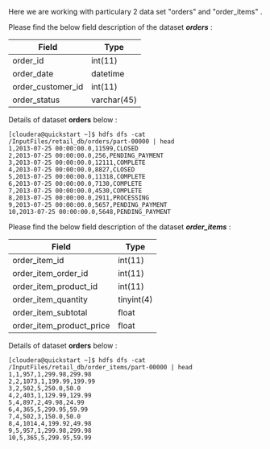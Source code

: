 Here we are working with particulary 2 data set "orders" and "order_items" . 

Please find the below field description of the dataset ***orders*** :


| Field| Type|
|---|---|
| order_id| int(11)|
| order_date|datetime|
| order_customer_id|int(11)|
| order_status|varchar(45)|

Details of dataset **orders** below : 
```
[cloudera@quickstart ~]$ hdfs dfs -cat /InputFiles/retail_db/orders/part-00000 | head
1,2013-07-25 00:00:00.0,11599,CLOSED
2,2013-07-25 00:00:00.0,256,PENDING_PAYMENT
3,2013-07-25 00:00:00.0,12111,COMPLETE
4,2013-07-25 00:00:00.0,8827,CLOSED
5,2013-07-25 00:00:00.0,11318,COMPLETE
6,2013-07-25 00:00:00.0,7130,COMPLETE
7,2013-07-25 00:00:00.0,4530,COMPLETE
8,2013-07-25 00:00:00.0,2911,PROCESSING
9,2013-07-25 00:00:00.0,5657,PENDING_PAYMENT
10,2013-07-25 00:00:00.0,5648,PENDING_PAYMENT
```

Please find the below field description of the dataset ***order_items*** :

| Field | Type|
|---|---|
| order_item_id | int(11)|
| order_item_order_id| int(11)|
| order_item_product_id| int(11)|
| order_item_quantity| tinyint(4)|
| order_item_subtotal| float|
| order_item_product_price| float|

Details of dataset **orders** below :
```
[cloudera@quickstart ~]$ hdfs dfs -cat /InputFiles/retail_db/order_items/part-00000 | head
1,1,957,1,299.98,299.98
2,2,1073,1,199.99,199.99
3,2,502,5,250.0,50.0
4,2,403,1,129.99,129.99
5,4,897,2,49.98,24.99
6,4,365,5,299.95,59.99
7,4,502,3,150.0,50.0
8,4,1014,4,199.92,49.98
9,5,957,1,299.98,299.98
10,5,365,5,299.95,59.99
```

